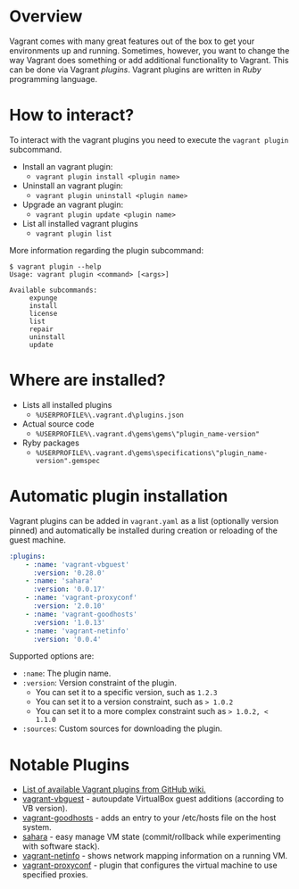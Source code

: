 # Overview

Vagrant comes with many great features out of the box to get your environments up and running. Sometimes, however, you want to change the way Vagrant does something or add additional functionality to Vagrant. This can be done via Vagrant *plugins*. Vagrant plugins are written in *Ruby* programming language.

# How to interact?

To interact with the vagrant plugins you need to execute the ``vagrant plugin`` subcommand.

- Install an vagrant plugin:
    - ``vagrant plugin install <plugin name>``
- Uninstall an vagrant plugin:
    - ``vagrant plugin uninstall <plugin name>``
- Upgrade an vagrant plugin:
    - ``vagrant plugin update <plugin name>``
- List all installed vagrant plugins
    - ``vagrant plugin list``

More information regarding the plugin subcommand:

```console
$ vagrant plugin --help
Usage: vagrant plugin <command> [<args>]

Available subcommands:
     expunge
     install
     license
     list
     repair
     uninstall
     update
```

# Where are installed?

- Lists all installed plugins
    - ``%USERPROFILE%\.vagrant.d\plugins.json``
- Actual source code
    - ``%USERPROFILE%\.vagrant.d\gems\gems\"plugin_name-version"``
- Ryby packages
    - ``%USERPROFILE%\.vagrant.d\gems\specifications\"plugin_name-version".gemspec``

# Automatic plugin installation

Vagrant plugins can be added in ``vagrant.yaml`` as a list (optionally version pinned) and automatically be installed during creation or reloading of the guest machine.

```yaml
:plugins:
    - :name: 'vagrant-vbguest'
      :version: '0.28.0'
    - :name: 'sahara'
      :version: '0.0.17'
    - :name: 'vagrant-proxyconf'
      :version: '2.0.10'
    - :name: 'vagrant-goodhosts'
      :version: '1.0.13'
    - :name: 'vagrant-netinfo'
      :version: '0.0.4'
```

Supported options are:

- ``:name``: The plugin name.
- ``:version``: Version constraint of the plugin.
    - You can set it to a specific version, such as ``1.2.3``
    - You can set it to a version constraint, such as ``> 1.0.2``
    - You can set it to a more complex constraint such as ``> 1.0.2, < 1.1.0``
- ``:sources``: Custom sources for downloading the plugin.

# Notable Plugins

- [List of available Vagrant plugins from GitHub wiki.](https://github.com/hashicorp/vagrant/wiki/Available-Vagrant-Plugins)
- [vagrant-vbguest](https://github.com/dotless-de/vagrant-vbguest) - autoupdate VirtualBox guest additions (according to VB version).
- [vagrant-goodhosts](https://github.com/goodhosts/vagrant) - adds an entry to your /etc/hosts file on the host system.
- [sahara](https://github.com/jedi4ever/sahara) - easy manage VM state (commit/rollback while experimenting with software stack).
- [vagrant-netinfo](https://github.com/vStone/vagrant-netinfo) - shows network mapping information on a running VM.
- [vagrant-proxyconf](https://github.com/tmatilai/vagrant-proxyconf) - plugin that configures the virtual machine to use specified proxies.
